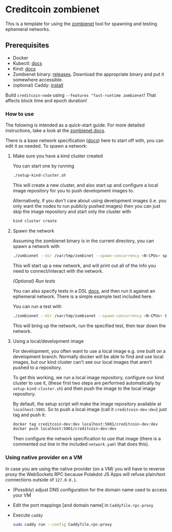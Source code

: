 # Creditcoin zombienet

This is a template for using the [zombienet](https://github.com/paritytech/zombienet) tool for spawning and testing
ephemeral networks.

## Prerequisites

- Docker
- Kubectl: [docs](https://kubernetes.io/releases/download/#kubectl)
- Kind: [docs](https://kind.sigs.k8s.io/docs/user/quick-start/#installation)
- Zombienet binary: [releases](https://github.com/paritytech/zombienet/releases). Download the appropriate binary and put it somewhere accessible.
- (optional) Caddy: [install](https://caddyserver.com/docs/install)

Build `creditcoin-node` using `--features "fast-runtime zombienet`!
That affects block time and epoch duration!

### How to use

The folowing is intended as a quick-start guide.
For more detailed instructions, take a look at the [zombienet docs](https://paritytech.github.io/zombienet/intro.html).

There is a base network specification ([docs](https://paritytech.github.io/zombienet/network-definition-spec.html)) here to start off with, you can edit it as needed. To spawn a network:

1. Make sure you have a kind cluster created

    You can start one by running

    ```bash
    ./setup-kind-cluster.sh
    ```

    This will create a new cluster, and also start up and configure a local
    image repository for you to push development images to.

    Alternatively, if you don't care about using development images (i.e. you
    only want the nodes to run publicly pushed images) then you can just skip the image repository and start only the cluster with

    ```bash
    kind cluster create
    ```

2. Spawn the network

    Assuming the zombienet binary is in the current directory, you can
    spawn a network with

    ```bash
    ./zombienet --dir /var/tmp/zombinet --spawn-concurrency <N-CPUs> spawn network.yaml
    ```

    This will start up a new network, and will print out all of the info
    you need to connect/interact with the network.

    _(Optional) Run tests_

    You can also specify tests in a DSL [docs](https://paritytech.github.io/zombienet/cli/test-dsl-definition-spec.html), and then run it against
    an ephemeral network. There is a simple example test included here.

    You can run a test with

    ```bash
    ./zombienet --dir /var/tmp/zombienet --spawn-concurrency <N-CPUs> test ./tests/test.zndsl
    ```

    This will bring up the network, run the specified test, then
    tear down the network.

3. Using a local/development image

    For development, you often want to use a local image e.g. one
    built on a development branch. Normally docker will be able to find
    and use local images, but our kind cluster can't see our local images
    that aren't pushed to a repository.

    To get this working, we run a local image repository, configure our kind
    cluster to use it, (these first two steps are performed automatically
    by `setup-kind-cluster.sh`) and then push the image to the local image repository.

    By default, the setup script will make the image repository available at
    `localhost:5001`. So to push a local image (call it `creditcoin-dev:dev`) just
    tag and push it:

    ```bash
    docker tag creditcoin-dev:dev localhost:5001/creditcoin-dev:dev
    docker push localhost:5001/creditcoin-dev:dev
    ```

    Then configure the network specification to use that image
    (there is a commented out line in the included `network.yaml` that does this).

### Using native provider on a VM

In case you are using the native provider (on a VM) you will have to reverse proxy the
WebSockets RPC because Polakdot JS Apps will refuse plain/text connections outside of
`127.0.0.1`.

- (Possibly) adjust DNS configuration for the domain name used to access your VM
- Edit the port mappings [and domain name] in `Caddyfile.rpc-proxy`
- Execute `caddy`

    ```bash
    sudo caddy run --config Caddyfile.rpc-proxy
    ```
